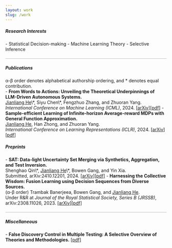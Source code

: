 ```yaml
---
layout: work
slug: /work
---
```

<h5> Research Interests</h5>
- Statistical Decision-making
- Machine Learning Theory 
- Selective Inference

<hr style="height:1px;opacity:0.3;color:gray;margin:20px 0px 15px 0px">

<h5> Publications</h5>
α-β order denotes alphabetical authorship ordering, and * denotes equal contribution. <br>
- <b>From Words to Actions: Unveiling the Theoretical Underpinnings of LLM-Driven Autonomous Systems.</b><br>
  <u>Jianliang He</u>\*, Siyu Chen\*, Fengzhuo Zhang, and Zhuoran Yang.<br> 
  <i>International Conference on Machine Learning (ICML)</i>, 2024. [<a href="https://arxiv.org/abs/2405.19883">arXiv</a>][<a href="https://arxiv.org/pdf/2405.19883">pdf</a>]
- <b>Sample-efficient Learning of Infinite-horizon Average-reward MDPs with General Function Approximation.</b><br>
  <u>Jianliang He</u>, Han Zhong, and Zhuoran Yang.<br>
  <i>International Conference on Learning Representations (ICLR)</i>, 2024. [<a href="https://arxiv.org/abs/2404.12648">arXiv</a>][<a href="https://arxiv.org/pdf/2404.12648">pdf</a>]

<h5> Preprints</h5>
- <b>SAT: Data-light Uncertainty Set Merging via Synthetics, Aggregation, and Test Inversion.</b><br>
 Shenghao Qin\*, <u>Jianliang He</u>\*, Bowen Gang, and Yin Xia.<br>
  Submitted, arXiv:2410.12201, 2024. <a href="https://arxiv.org/abs/2410.12201">[arXiv]</a><a href="https://arxiv.org/pdf/2410.12201">[pdf]</a>
- <b>Harnessing the Collective Wisdom: Fusion Learning using Decision Sequences from Diverse Sources.</b><br>
  (α-β order) Trambak Banerjeea, Bowen Gang, and <u>Jianliang He</u>.<br>
  Under R&R at <i>Journal of the Royal Statistical Society, Series B (JRSSB)</i>, arXiv:2308.11026, 2023. <a href="https://arxiv.org/abs/2308.11026">[arXiv]</a><a href="https://arxiv.org/pdf/2308.11026">[pdf]</a>


<hr style="height:1px;opacity:0.3;color:gray;margin:20px 0px 15px 0px">

<h5> Miscellaneous</h5>
- <b>False Discovery Control in Multiple Testing: A Selective Overview of Theories and Methodologies.</b> 
  <a href="assets/files/Selective_overview_MT.pdf">[pdf]</a>

